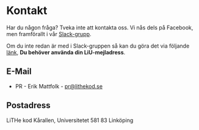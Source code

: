 # Kontakt

Har du någon fråga? Tveka inte att kontakta oss. Vi nås dels på Facebook, men framförallt i vår [Slack-grupp](https://lithe-kod.slack.com/).

Om du inte redan är med i Slack-gruppen så kan du göra det via följande [länk](https://lithe-kod.slack.com/signup), **Du behöver använda din LiU-mejladress**.

## E-Mail

* PR - Erik Mattfolk - pr@lithekod.se

## Postadress

LiTHe kod Kårallen, Universitetet 581 83 Linköping
